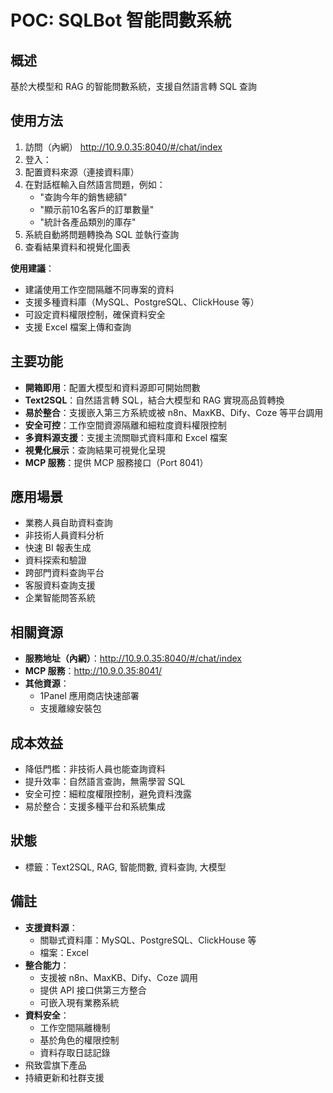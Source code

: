 # POC: SQLBot 智能問數系統

## 概述
基於大模型和 RAG 的智能問數系統，支援自然語言轉 SQL 查詢

## 使用方法
1. 訪問（內網） http://10.9.0.35:8040/#/chat/index
2. 登入：
3. 配置資料來源（連接資料庫）
5. 在對話框輸入自然語言問題，例如：
   - "查詢今年的銷售總額"
   - "顯示前10名客戶的訂單數量"
   - "統計各產品類別的庫存"
6. 系統自動將問題轉換為 SQL 並執行查詢
7. 查看結果資料和視覺化圖表

**使用建議**：
- 建議使用工作空間隔離不同專案的資料
- 支援多種資料庫（MySQL、PostgreSQL、ClickHouse 等）
- 可設定資料權限控制，確保資料安全
- 支援 Excel 檔案上傳和查詢

## 主要功能
- **開箱即用**：配置大模型和資料源即可開始問數
- **Text2SQL**：自然語言轉 SQL，結合大模型和 RAG 實現高品質轉換
- **易於整合**：支援嵌入第三方系統或被 n8n、MaxKB、Dify、Coze 等平台調用
- **安全可控**：工作空間資源隔離和細粒度資料權限控制
- **多資料源支援**：支援主流關聯式資料庫和 Excel 檔案
- **視覺化展示**：查詢結果可視覺化呈現
- **MCP 服務**：提供 MCP 服務接口（Port 8041）

## 應用場景
- 業務人員自助資料查詢
- 非技術人員資料分析
- 快速 BI 報表生成
- 資料探索和驗證
- 跨部門資料查詢平台
- 客服資料查詢支援
- 企業智能問答系統

## 相關資源
- **服務地址（內網）**：http://10.9.0.35:8040/#/chat/index
- **MCP 服務**：http://10.9.0.35:8041/
- **其他資源**：
  - 1Panel 應用商店快速部署
  - 支援離線安裝包

## 成本效益
- 降低門檻：非技術人員也能查詢資料
- 提升效率：自然語言查詢，無需學習 SQL
- 安全可控：細粒度權限控制，避免資料洩露
- 易於整合：支援多種平台和系統集成

## 狀態
- 標籤：Text2SQL, RAG, 智能問數, 資料查詢, 大模型

## 備註
- **支援資料源**：
  - 關聯式資料庫：MySQL、PostgreSQL、ClickHouse 等
  - 檔案：Excel
- **整合能力**：
  - 支援被 n8n、MaxKB、Dify、Coze 調用
  - 提供 API 接口供第三方整合
  - 可嵌入現有業務系統
- **資料安全**：
  - 工作空間隔離機制
  - 基於角色的權限控制
  - 資料存取日誌記錄
- 飛致雲旗下產品
- 持續更新和社群支援
